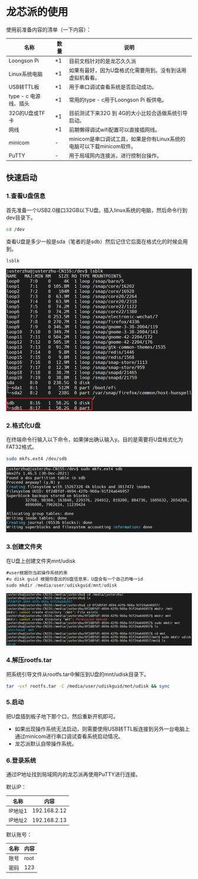 # 龙芯派的使用

使用前准备内容的清单（一下内容）：

| 名称                  | 数量 | 说明                                                         |
| --------------------- | ---- | ------------------------------------------------------------ |
| Loongson Pi           | *1   | 目前文档针对的是龙芯久久派                                   |
| Linux系统电脑         | *1   | 如果有最好，因为U盘格式化需要用到。没有到话用虚拟机看看。    |
| USB转TTL板            | *1   | 用于串口调试查看系统是否启动成功。                           |
| type - c 电源线、插头 | *1   | 常用的type - c用于Loongson Pi 板供电。                       |
| 32G的U盘或TF卡        | *1   | 目前测试下来32G 到 4G的大小比较合适做系统引导启动。          |
| 网线                  | *1   | 前期懒得调试wifi配置可以直接插网线。                         |
| minicom               | -    | minicom是串口调试工具，如果是你有Linux系统的电脑可以下载minicom软件。 |
| PuTTY                 | -    | 用于局域网内连接派，进行控制台操作。                         |



## 快速启动

### 1.查看U盘信息

首先准备一个USB2.0接口32GB以下U盘。插入linux系统的电脑，然后命令行到dev目录下。

```sh
cd /dev
```

查看U盘是多少一般是sda（笔者的是sdb）然后记住它后面在格式化的时候会用到。

```sh
lsblk
```

![](../imgs/查看U盘信息.png)



### 2.格式化U盘

在终端命令行输入以下命令，如果弹出确认输入y。目的是需要将U盘格式化为FAT32格式。

```sh
sudo mkfs.ext4 /dev/sdb
```

![](../imgs/格式化U盘.png)



### 3.创建文件夹

在U盘上创建文件夹mnt/udisk

```c#
#user根据你当前操作系统的来
#u disk guid 根据你查出的U盘信息来，U盘会有一个自己的唯一id
sudo mkdir /media/user/udiskguid/mnt/udisk
```

![](../imgs/U盘创建文件夹.png)



### 4.解压rootfs.tar

把系统引导文件从rootfs.tar中解压到U盘的mnt/udisk目录下。

```sh
tar -vxf rootfs.tar -C /media/user/udiskguid/mnt/udisk && sync
```



### 5.启动

把U盘插到板子地下那个口，然后重新开机即可。

- 如果出现操作系统无法启动，则需要使用USB转TTL板连接到另外一台电脑上通过minicom进行串口调试查看系统启动情况。
- 龙芯派默认自带操作系统。



### 6.登录系统

通过IP地址找到局域网内的龙芯派再使用PuTTY进行连接。

默认IP：

| 名称    | 内容         |
| ------- | ------------ |
| IP地址1 | 192.168.2.12 |
| IP地址2 | 192.168.2.13 |

默认账号：

| 名称 | 内容 |
| ---- | ---- |
| 账号 | root |
| 密码 | 123  |

